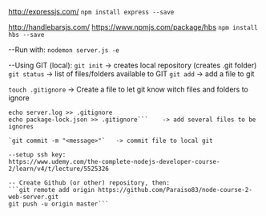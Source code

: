 http://expressjs.com/
`npm install express --save`


http://handlebarsjs.com/
https://www.npmjs.com/package/hbs
`npm install hbs --save`


--Run with:
`nodemon server.js -e`

--Using GIT (local):
`git init`        -> creates local repository (creates .git folder)
`git status`      -> list of files/folders available to GIT
`git add` <file or folder>  -> add a file to git

`touch .gitignore`  -> Create a file to let git know witch files and folders to ignore
```echo node_modules/ >> .gitignore
echo server.log >> .gitignore
echo package-lock.json >> .gitignore```    -> add several files to be ignores

`git commit -m "<message>"`   -> commit file to local git

--setup ssh key:
https://www.udemy.com/the-complete-nodejs-developer-course-2/learn/v4/t/lecture/5525326

-- Create Github (or other) repository, then:
```git remote add origin https://github.com/Paraiso83/node-course-2-web-server.git
git push -u origin master```
